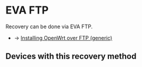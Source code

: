 # EVA FTP

Recovery can be done via EVA FTP.

- → [Installing OpenWrt over FTP (generic)](/docs/guide-user/installation/generic.flashing.ftp "docs:guide-user:installation:generic.flashing.ftp")

## Devices with this recovery method
